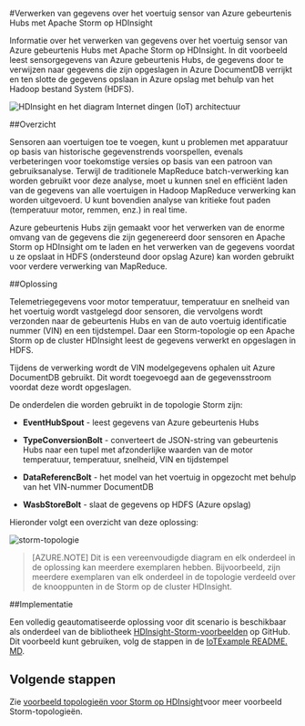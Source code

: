 <properties
 pageTitle="Verwerken van gegevens over het voertuig sensor met Apache Storm op HDInsight | Microsoft Azure"
 description="Informatie over het verwerken van gegevens over het voertuig sensor van gebeurtenis Hubs met Apache Storm op HDInsight. Modelgegevens uit DocumentDB toevoegen en opslaan van de uitvoer naar de opslag."
 services="hdinsight,documentdb,notification-hubs"
 documentationCenter=""
 authors="Blackmist"
 manager="jhubbard"
 editor="cgronlun"/>

<tags
ms.service="hdinsight"
ms.devlang="java"
ms.topic="article"
ms.tgt_pltfrm="na"
ms.workload="big-data"
ms.date="08/23/2016"
ms.author="larryfr"/>

#<a name="process-vehicle-sensor-data-from-azure-event-hubs-using-apache-storm-on-hdinsight"></a>Verwerken van gegevens over het voertuig sensor van Azure gebeurtenis Hubs met Apache Storm op HDInsight

Informatie over het verwerken van gegevens over het voertuig sensor van Azure gebeurtenis Hubs met Apache Storm op HDInsight. In dit voorbeeld leest sensorgegevens van Azure gebeurtenis Hubs, de gegevens door te verwijzen naar gegevens die zijn opgeslagen in Azure DocumentDB verrijkt en ten slotte de gegevens opslaan in Azure opslag met behulp van het Hadoop bestand System (HDFS).

![HDInsight en het diagram Internet dingen (IoT) architectuur](./media/hdinsight-storm-iot-eventhub-documentdb/iot.png)

##<a name="overview"></a>Overzicht

Sensoren aan voertuigen toe te voegen, kunt u problemen met apparatuur op basis van historische gegevenstrends voorspellen, evenals verbeteringen voor toekomstige versies op basis van een patroon van gebruiksanalyse. Terwijl de traditionele MapReduce batch-verwerking kan worden gebruikt voor deze analyse, moet u kunnen snel en efficiënt laden van de gegevens van alle voertuigen in Hadoop MapReduce verwerking kan worden uitgevoerd. U kunt bovendien analyse van kritieke fout paden (temperatuur motor, remmen, enz.) in real time.

Azure gebeurtenis Hubs zijn gemaakt voor het verwerken van de enorme omvang van de gegevens die zijn gegenereerd door sensoren en Apache Storm op HDInsight om te laden en het verwerken van de gegevens voordat u ze opslaat in HDFS (ondersteund door opslag Azure) kan worden gebruikt voor verdere verwerking van MapReduce.

##<a name="solution"></a>Oplossing

Telemetriegegevens voor motor temperatuur, temperatuur en snelheid van het voertuig wordt vastgelegd door sensoren, die vervolgens wordt verzonden naar de gebeurtenis Hubs en van de auto voertuig identificatie nummer (VIN) en een tijdstempel. Daar een Storm-topologie op een Apache Storm op de cluster HDInsight leest de gegevens verwerkt en opgeslagen in HDFS.

Tijdens de verwerking wordt de VIN modelgegevens ophalen uit Azure DocumentDB gebruikt. Dit wordt toegevoegd aan de gegevensstroom voordat deze wordt opgeslagen.

De onderdelen die worden gebruikt in de topologie Storm zijn:

* **EventHubSpout** - leest gegevens van Azure gebeurtenis Hubs

* **TypeConversionBolt** - converteert de JSON-string van gebeurtenis Hubs naar een tupel met afzonderlijke waarden van de motor temperatuur, temperatuur, snelheid, VIN en tijdstempel

* **DataReferencBolt** - het model van het voertuig in opgezocht met behulp van het VIN-nummer DocumentDB

* **WasbStoreBolt** - slaat de gegevens op HDFS (Azure opslag)

Hieronder volgt een overzicht van deze oplossing:

![storm-topologie](./media/hdinsight-storm-iot-eventhub-documentdb/iottopology.png)

> [AZURE.NOTE] Dit is een vereenvoudigde diagram en elk onderdeel in de oplossing kan meerdere exemplaren hebben. Bijvoorbeeld, zijn meerdere exemplaren van elk onderdeel in de topologie verdeeld over de knooppunten in de Storm op de cluster HDInsight.

##<a name="implementation"></a>Implementatie

Een volledig geautomatiseerde oplossing voor dit scenario is beschikbaar als onderdeel van de bibliotheek [HDInsight-Storm-voorbeelden](https://github.com/hdinsight/hdinsight-storm-examples) op GitHub. Dit voorbeeld kunt gebruiken, volg de stappen in de [IoTExample README. MD](https://github.com/hdinsight/hdinsight-storm-examples/blob/master/IotExample/README.md).

## <a name="next-steps"></a>Volgende stappen

Zie [voorbeeld topologieën voor Storm op HDInsight](hdinsight-storm-example-topology.md)voor meer voorbeeld Storm-topologieën.

